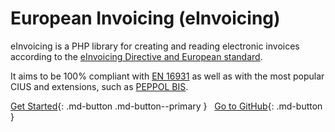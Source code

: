# European Invoicing (eInvoicing)

eInvoicing is a PHP library for creating and reading electronic invoices according to the [eInvoicing Directive and European standard](https://ec.europa.eu/digital-building-blocks/wikis/display/DIGITAL/eInvoicing).

It aims to be 100% compliant with [EN 16931](https://ec.europa.eu/digital-building-blocks/wikis/x/boTXGw) as well as with the most popular CIUS and extensions, such as [PEPPOL BIS](https://docs.peppol.eu/poacc/billing/3.0/bis/).

[Get Started](getting-started/installation.md){: .md-button .md-button--primary }
&nbsp;
[Go to GitHub](https://github.com/josemmo/einvoicing){: .md-button }
